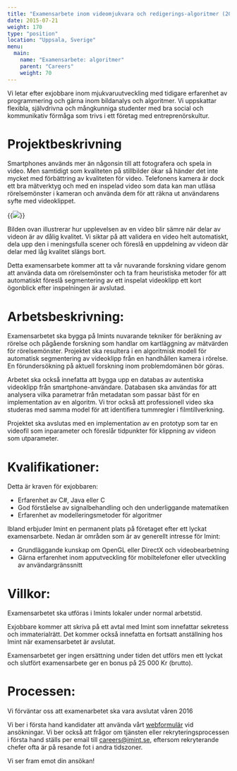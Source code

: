 ```yaml
---
title: "Examensarbete inom videomjukvara och redigerings-algoritmer (20v)"
date: 2015-07-21
weight: 170
type: "position"
location: "Uppsala, Sverige"
menu:
  main:
    name: "Examensarbete: algoritmer"
    parent: "Careers"
    weight: 70
---
```

Vi letar efter exjobbare inom mjukvaruutveckling med tidigare erfarenhet av programmering och gärna inom bildanalys och algoritmer. Vi uppskattar flexibla, självdrivna och mångkunniga studenter med bra social och kommunikativ förmåga som trivs i ett företag med entreprenörskultur.<!--more-->

# Projektbeskrivning
Smartphones används mer än någonsin till att fotografera och spela in video. Men samtidigt som kvaliteten på stillbilder ökar så händer det inte mycket med förbättring av kvaliteten för video. Telefonens kamera är dock ett bra mätverktyg och med en inspelad video som data kan man utläsa rörelsemönster i kameran och använda dem för att räkna ut användarens syfte med videoklippet.

{{<img src="/career/position/masterThesisVideoSW/autocut.png" caption="Exempel på videosekvens med varierande kvalitet" class="fullwidth">}}

Bilden ovan illustrerar hur upplevelsen av en video blir sämre när delar av videon är av dålig kvalitet. Vi siktar på att validera en video helt automatiskt, dela upp den i meningsfulla scener och föreslå en uppdelning av videon där delar med låg kvalitet slängs bort.

Detta examensarbete kommer att ta vår nuvarande forskning vidare genom att använda data om rörelsemönster och ta fram heuristiska metoder för att automatiskt föreslå segmentering av ett inspelat videoklipp ett kort ögonblick efter inspelningen är avslutad.

# Arbetsbeskrivning:
Examensarbetet ska bygga på Imints nuvarande tekniker för beräkning av rörelse och pågående forskning som handlar om kartläggning av mätvärden för rörelsemönster. Projektet ska resultera i en algoritmisk modell för automatisk segmentering av videoklipp från en handhållen kamera i rörelse. En förundersökning på aktuell forskning inom problemdomänen bör göras.

Arbetet ska också innefatta att bygga upp en databas av autentiska videoklipp från smartphone-användare. Databasen ska användas för att analysera vilka parametrar från metadatan som passar bäst för en implementation av en algoritm. Vi tror också att professionell video ska studeras med samma model för att identifiera tummregler i filmtillverkning.

Projektet ska avslutas med en implementation av en prototyp som tar en videofil som inparameter och föreslår tidpunkter för klippning av videon som utparameter.

# Kvalifikationer:
Detta är kraven för exjobbaren:

- Erfarenhet av C#, Java eller C
- God förståelse av signalbehandling och den underliggande matematiken
- Erfarenhet av modelleringsmetoder för algoritmer

Ibland erbjuder Imint en permanent plats på företaget efter ett lyckat examensarbete. Nedan är områden som är av generellt intresse för Imint:

- Grundläggande kunskap om OpenGL eller DirectX och videobearbetning
- Gärna erfarenhet inom apputveckling för mobiltelefoner eller utveckling av användargränssnitt

# Villkor:
Examensarbetet ska utföras i Imints lokaler under normal arbetstid.

Exjobbare kommer att skriva på ett avtal med Imint som innefattar sekretess och immaterialrätt. Det kommer också innefatta en fortsatt anställning hos Imint när examensarbetet är avslutat.

Examensarbetet ger ingen ersättning under tiden det utförs men ett lyckat och slutfört examensarbete ger en bonus på 25 000 Kr (brutto).

# Processen:
Vi förväntar oss att examenarbetet ska vara avslutat våren 2016

Vi ber i första hand kandidater att använda vårt [webformulär](/careers/jobApplication/) vid ansökningar. Vi ber också att frågor om tjänsten eller rekryteringsprocessen i första hand ställs per email till [careers@imint.se](mailto:careers@imint.se), eftersom rekryterande chefer ofta är på resande fot i andra tidszoner.

Vi ser fram emot din ansökan!
